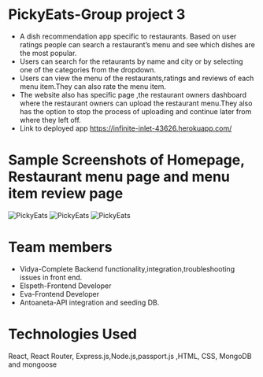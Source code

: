 # PickyEats-Group project 3
* A dish recommendation app specific to restaurants. Based on user ratings people can search a restaurant’s menu and see which dishes are the most popular.
* Users can search for the retaurants by name and city or by selecting one of the categories from the dropdown.
* Users can view the menu of the restaurants,ratings and reviews of each menu item.They can also rate the menu item.
* The website also has specific page ,the restaurant owners dashboard where the restaurant owners can upload the restaurant menu.They also has the option to stop the process of uploading and continue later from where they left off.
* Link to deployed app https://infinite-inlet-43626.herokuapp.com/

# Sample Screenshots of Homepage, Restaurant menu page and menu item review page

![PickyEats](https://github.com/nvidyakarthik/PickyEats/blob/master/client/public/homepage.png)
![PickyEats](https://github.com/nvidyakarthik/PickyEats/blob/master/client/public/menupage.png)
![PickyEats](https://github.com/nvidyakarthik/PickyEats/blob/master/client/public/menuitempage.png)


# Team members
* Vidya-Complete Backend functionality,integration,troubleshooting issues in front end.
* Elspeth-Frontend Developer
* Eva-Frontend Developer
* Antoaneta-API integration and seeding DB.

# Technologies Used
React, React Router, Express.js,Node.js,passport.js ,HTML, CSS, MongoDB and mongoose






